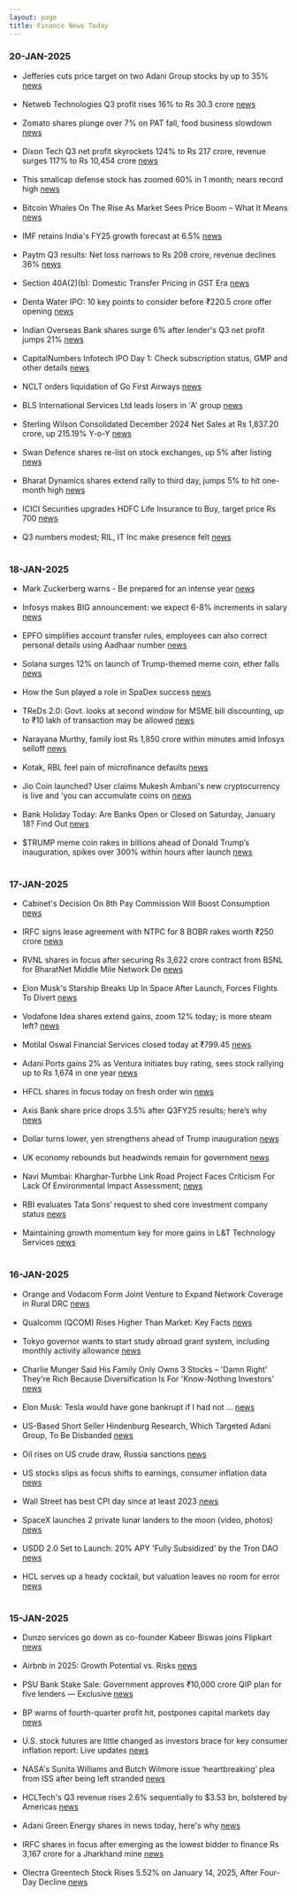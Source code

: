 ```yaml
---
layout: page
title: Finance News Today
---
```


### 20-JAN-2025

- Jefferies cuts price target on two Adani Group stocks by up to 35% [news](https://www.cnbctv18.com/market/adani-group-stocks-green-energy-ports-enterprises-share-price-target-cut-by-jefferies-estimates-19542878.htm) <br/><br/> 	
- Netweb Technologies Q3 profit rises 16% to Rs 30.3 crore [news](https://www.moneycontrol.com/news/business/earnings/netweb-technologies-q3-profit-rises-16-to-rs-30-3-crore-12913842.html) <br/><br/> 	
- Zomato shares plunge over 7% on PAT fall, food business slowdown [news](https://m.economictimes.com/markets/stocks/news/zomato-shares-plunge-over-7-on-pat-fall-food-business-slowdown/articleshow/117396919.cms) <br/><br/> 	
- Dixon Tech Q3 net profit skyrockets 124% to Rs 217 crore, revenue surges 117% to Rs 10,454 crore [news](https://www.moneycontrol.com/news/business/earnings/dixon-technologies-q3-net-profit-skyrockets-123-to-rs-216-crore-revenue-surges-117-to-rs-10-454-crore-12914929.html) <br/><br/> 	
- This smallcap defense stock has zoomed 60% in 1 month; nears record high [news](https://www.business-standard.com/markets/news/this-smallcap-defense-stock-has-zoomed-60-in-1-month-nears-record-high-125012000434_1.html) <br/><br/> 	
- Bitcoin Whales On The Rise As Market Sees Price Boom – What It Means [news](https://www.tradingview.com/news/newsbtc:98246a8e6094b:0-bitcoin-whales-on-the-rise-as-market-sees-price-boom-what-it-means/) <br/><br/> 	
- IMF retains India's FY25 growth forecast at 6.5% [news](https://timesofindia.indiatimes.com/business/international-business/imf-retains-indias-fy25-growth-forecast-at-6-5/articleshow/117344447.cms) <br/><br/> 	
- Paytm Q3 results: Net loss narrows to Rs 208 crore, revenue declines 36% [news](https://www.moneycontrol.com/news/business/earnings/paytm-q3-results-net-loss-narrows-to-rs-208-crore-12914485.html) <br/><br/> 	
- Section 40A(2)(b): Domestic Transfer Pricing in GST Era [news](https://www.caclubindia.com/articles/section-40a-2b-domestic-transfer-pricing-in-gst-era-52980.asp) <br/><br/> 	
- Denta Water IPO: 10 key points to consider before ₹220.5 crore offer opening [news](https://upstox.com/news/market-news/ipo/denta-water-ipo-10-key-points-to-consider-before-220-5-crore-offer-opening/article-141252/) <br/><br/> 	
- Indian Overseas Bank shares surge 6% after lender's Q3 net profit jumps 21% [news](https://www.moneycontrol.com/news/business/earnings/indian-overseas-bank-shares-surge-6-after-lender-s-q3-net-profit-jumps-21-12914619.html) <br/><br/> 	
- CapitalNumbers Infotech IPO Day 1: Check subscription status, GMP and other details [news](https://www.livemint.com/market/ipo/capitalnumbers-infotech-ipo-day-1-check-subscription-status-gmp-and-other-details-11737359429192.html) <br/><br/> 	
- NCLT orders liquidation of Go First Airways [news](https://m.economictimes.com/industry/transportation/airlines-/-aviation/nclt-orders-liquidation-of-go-first-airways/articleshow/117387536.cms) <br/><br/> 	
- BLS International Services Ltd leads losers in 'A' group [news](https://www.business-standard.com/markets/capital-market-news/bls-international-services-ltd-leads-losers-in-a-group-125012000774_1.html) <br/><br/> 	
- Sterling Wilson Consolidated December 2024 Net Sales at Rs 1,837.20 crore, up 215.19% Y-o-Y [news](https://www.moneycontrol.com/news/business/earnings/sterling-wilson-consolidated-december-2024-net-sales-at-rs-1-837-20-crore-up-215-19-y-o-y-12913054.html) <br/><br/> 	
- Swan Defence shares re-list on stock exchanges, up 5% after listing [news](https://m.economictimes.com/markets/stocks/news/swan-defence-shares-re-list-on-stock-exchanges-up-5-after-listing/articleshow/117388734.cms) <br/><br/> 	
- Bharat Dynamics shares extend rally to third day, jumps 5% to hit one-month high [news](https://www.moneycontrol.com/news/business/markets/bharat-dynamics-shares-extend-rally-to-third-day-jumps-5-to-hit-one-month-high-12914767.html) <br/><br/> 	
- ICICI Securities upgrades HDFC Life Insurance to Buy, target price Rs 700 [news](https://m.economictimes.com/markets/stocks/recos/icici-securities-upgraded-hdfc-life-insurance-to-buy-target-price-rs-700nbsp/articleshow/117320326.cms) <br/><br/> 	
- Q3 numbers modest; RIL, IT Inc make presence felt [news](https://m.economictimes.com/markets/stocks/earnings/q3-numbers-modest-ril-it-inc-make-presence-felt/articleshow/117382090.cms) <br/><br/> 	

### 18-JAN-2025

- Mark Zuckerberg warns - Be prepared for an intense year [news](https://m.economictimes.com/news/international/us/tumultuous-2025-for-meta-mark-zuckerberg-warns-staff-in-an-internal-memo-be-prepared-for-an-intense-year/articleshow/117336876.cms) <br/><br/> 	
- Infosys makes BIG announcement: we expect 6-8% increments in salary [news](https://www.dnaindia.com/business/report-narayana-murthy-infosys-makes-big-announcement-employees-to-receive-salary-hike-of-3127632) <br/><br/> 	
- EPFO simplifies account transfer rules, employees can also correct personal details using Aadhaar number [news](https://www.thehindu.com/news/national/epfo-simplifies-account-transfer-rules-employees-can-also-correct-personal-details-using-aadhaar-number/article69113054.ece) <br/><br/> 	
- Solana surges 12% on launch of Trump-themed meme coin, ether falls [news](https://www.cnbc.com/2025/01/18/crypto-market-today.html) <br/><br/> 	
- How the Sun played a role in SpaDex success [news](https://indianexpress.com/article/explained/explained-sci-tech/space-weather-isro-maiden-satellite-docking-9784110/) <br/><br/> 	
- TReDs 2.0: Govt. looks at second window for MSME bill discounting, up to ₹10 lakh of transaction may be allowed [news](https://www.livemint.com/news/india/treds-2-0-govt-looks-at-second-window-for-msme-bill-discounting-up-to-rs-10-lakh-worth-of-transaction-may-be-allowed-11737027331866.html) <br/><br/> 	
- Narayana Murthy, family lost Rs 1,850 crore within minutes amid Infosys selloff [news](https://www.businesstoday.in/markets/stocks/story/narayana-murthy-family-lost-rs-1850-crore-within-minutes-amid-infosys-selloff-461133-2025-01-17) <br/><br/> 	
- Kotak, RBL feel pain of microfinance defaults [news](https://timesofindia.indiatimes.com/business/india-business/kotak-rbl-feel-pain-of-microfinance-defaults/articleshow/117364810.cms) <br/><br/> 	
- Jio Coin launched? User claims Mukesh Ambani's new cryptocurrency is live and 'you can accumulate coins on [news](https://m.economictimes.com/news/new-updates/jiocoin-launched-user-claims-mukesh-ambanis-new-cryptocurrency-is-live-and-you-can-accumulate-coins-on-polygon/articleshow/117350156.cms) <br/><br/> 	
- Bank Holiday Today: Are Banks Open or Closed on Saturday, January 18? Find Out [news](https://zeenews.india.com/personal-finance/bank-holiday-today-are-banks-open-or-closed-on-saturday-january-18-find-out-2845361.html) <br/><br/> 	
- $TRUMP meme coin rakes in billions ahead of Donald Trump’s inauguration, spikes over 300% within hours after launch [news](https://www.livemint.com/market/stock-market-news/trump-meme-coin-skyrockets-300-on-debut-in-under-three-hours-ahead-of-donald-trumps-inauguration-11737213620863.html) <br/><br/> 	

### 17-JAN-2025

- Cabinet's Decision On 8th Pay Commission Will Boost Consumption [news](https://www.ndtv.com/india-news/cabinets-decision-on-8th-pay-commission-to-improve-quality-of-life-pm-modi-7489565) <br/><br/> 	
- IRFC signs lease agreement with NTPC for 8 BOBR rakes worth ₹250 crore [news](https://www.cnbctv18.com/market/stocks/irfc-share-price-signs-lease-agreement-with-ntpc-for-8-bobr-rakes-worth-rs-250-crore-19540850.htm) <br/><br/> 	
- RVNL shares in focus after securing Rs 3,622 crore contract from BSNL for BharatNet Middle Mile Network De [news](https://m.economictimes.com/markets/stocks/news/rvnl-shares-in-focus-after-securing-rs-3622-crore-contract-from-bsnl-for-bharatnet-middle-mile-network-development/articleshow/117282623.cms) <br/><br/> 	
- Elon Musk's Starship Breaks Up In Space After Launch, Forces Flights To Divert [news](https://www.ndtv.com/world-news/spacexs-starship-breaks-up-in-space-after-launch-forces-flights-to-divert-7492051) <br/><br/> 	
- Vodafone Idea shares extend gains, zoom 12% today; is more steam left? [news](https://www.businesstoday.in/markets/stocks/story/vodafone-idea-shares-extend-gains-zoom-12-today-is-more-steam-left-460865-2025-01-15) <br/><br/> 	
- Motilal Oswal Financial Services closed today at ₹799.45 [news](https://www.livemint.com/market/live-blog/motilal-oswal-financial-services-share-price-today-latest-live-updates-on-16-jan-2025-11736994832489.html) <br/><br/> 	
- Adani Ports gains 2% as Ventura initiates buy rating, sees stock rallying up to Rs 1,674 in one year [news](https://m.economictimes.com/markets/stocks/news/adani-ports-gains-2-as-ventura-initiates-buy-rating-sees-stock-rallying-up-to-rs-1674-in-one-year/articleshow/117257982.cms) <br/><br/> 	
- HFCL shares in focus today on fresh order win [news](https://www.businesstoday.in/markets/company-stock/story/hfcl-shares-in-focus-today-on-fresh-order-win-461113-2025-01-17) <br/><br/> 	
- Axis Bank share price drops 3.5% after Q3FY25 results; here’s why [news](https://upstox.com/news/market-news/stocks/axis-bank-share-price-drops-3-5-after-q3-fy-25-results-here-s-why/article-140864/) <br/><br/> 	
- Dollar turns lower, yen strengthens ahead of Trump inauguration [news](https://www.reuters.com/markets/currencies/us-inflation-relief-dents-dollar-yen-gains-ahead-boj-2025-01-16/) <br/><br/> 	
- UK economy rebounds but headwinds remain for government [news](https://timesofindia.indiatimes.com/world/uk/uk-economy-rebounds-but-headwinds-remain-for-government/articleshow/117294900.cms) <br/><br/> 	
- Navi Mumbai: Kharghar-Turbhe Link Road Project Faces Criticism For Lack Of Environmental Impact Assessment; [news](https://www.freepressjournal.in/mumbai/navi-mumbai-kharghar-turbhe-link-road-project-faces-criticism-for-lack-of-environmental-impact-assessment-reveals-rti) <br/><br/> 	
- RBI evaluates Tata Sons’ request to shed core investment company status [news](https://m.economictimes.com/industry/banking/finance/rbi-evaluates-tata-sons-request-to-shed-core-investment-company-status/articleshow/117309579.cms) <br/><br/> 	
- Maintaining growth momentum key for more gains in L&T Technology Services [news](https://www.business-standard.com/companies/news/maintaining-growth-momentum-key-for-more-gains-in-l-t-technology-services-125011601400_1.html) <br/><br/> 	

### 16-JAN-2025

- Orange and Vodacom Form Joint Venture to Expand Network Coverage in Rural DRC [news](https://telecomtalk.info/orange-vodacom-form-joint-venture-network-drc/987949/) <br/><br/> 	
- Qualcomm (QCOM) Rises Higher Than Market: Key Facts [news](https://finance.yahoo.com/news/qualcomm-qcom-rises-higher-market-224520002.html) <br/><br/> 	
- Tokyo governor wants to start study abroad grant system, including monthly activity allowance [news](https://japantoday.com/category/national/tokyo-governor-wants-to-start-study-abroad-grant-system-includes-monthly-activity-allowance) <br/><br/> 	
- Charlie Munger Said His Family Only Owns 3 Stocks – 'Damn Right' They're Rich Because Diversification Is For 'Know-Nothing Investors' [news](https://www.benzinga.com/news/25/01/42976301/charlie-munger-said-his-family-only-owns-3-stocks-damn-right-theyre-rich-because-diversification-is-for-know-nothing-investors) <br/><br/> 	
- Elon Musk: Tesla would have gone bankrupt if I had not ... [news](https://timesofindia.indiatimes.com/technology/tech-news/elon-musk-tesla-would-have-gone-bankrupt-if-i-had-not-/articleshow/117267690.cms) <br/><br/> 	
- US-Based Short Seller Hindenburg Research, Which Targeted Adani Group, To Be Disbanded [news](https://www.ndtv.com/world-news/us-based-short-seller-hindenburg-research-which-targeted-adani-group-to-be-disbanded-7484076) <br/><br/> 	
- Oil rises on US crude draw, Russia sanctions [news](https://www.cnbc.com/2025/01/15/oil-little-changed-as-falling-us-stockpiles-outweigh-soft-demand-outlook.html) <br/><br/> 	
- US stocks slips as focus shifts to earnings, consumer inflation data [news](https://m.economictimes.com/markets/stocks/news/us-stocks-open-higher-after-softer-than-expected-producer-price-data/articleshow/117241303.cms) <br/><br/> 	
- Wall Street has best CPI day since at least 2023 [news](https://www.moneycontrol.com/news/world/wall-street-has-best-cpi-day-since-at-least-2023-12911800.html) <br/><br/> 	
- SpaceX launches 2 private lunar landers to the moon (video, photos) [news](https://www.space.com/space-exploration/launches-spacecraft/spacex-launches-2-private-lunar-landers-to-the-moon-photos) <br/><br/> 	
- USDD 2.0 Set to Launch: 20% APY 'Fully Subsidized' by the Tron DAO [news](https://news.bitcoin.com/usdd-2-0-set-to-launch-20-apy-fully-subsidized-by-the-tron-dao/) <br/><br/> 	
- HCL serves up a heady cocktail, but valuation leaves no room for error [news](https://www.livemint.com/market/mark-to-market/hcltech-share-price-hcl-technologies-it-services-tcs-infosys-hcl-q3-results-total-contract-value-ebit-margin-11736841301395.html) <br/><br/> 	

### 15-JAN-2025

- Dunzo services go down as co-founder Kabeer Biswas joins Flipkart [news](https://timesofindia.indiatimes.com/technology/tech-news/dunzo-services-go-down-as-co-founder-kabeer-biswas-joins-flipkart-website-now-reads-this-error-message/articleshow/117233539.cms) <br/><br/> 	
- Airbnb in 2025: Growth Potential vs. Risks [news](https://www.fool.com/investing/2025/01/14/airbnb-in-2025-growth-potential-vs-risks/) <br/><br/> 	
- PSU Bank Stake Sale: Government approves ₹10,000 crore QIP plan for five lenders — Exclusive [news](https://www.cnbctv18.com/market/psu-bank-stake-sale-qip-ofs-10000-crore-iob-uco-punjab-sind-central-bank-bom-share-price-19539806.htm) <br/><br/> 	
- BP warns of fourth-quarter profit hit, postpones capital markets day [news](https://www.reuters.com/business/energy/bp-says-drop-refining-margins-dent-q4-profit-2025-01-14/) <br/><br/> 	
- U.S. stock futures are little changed as investors brace for key consumer inflation report: Live updates [news](https://www.cnbc.com/2025/01/14/stock-market-today-live-updates.html) <br/><br/> 	
- NASA's Sunita Williams and Butch Wilmore issue ‘heartbreaking’ plea from ISS after being left stranded [news](https://www.hindustantimes.com/world-news/us-news/nasas-sunita-williams-and-butch-wilmore-issue-heartbreaking-plea-from-iss-after-being-left-stranded-101736514982532.html) <br/><br/> 	
- HCLTech's Q3 revenue rises 2.6% sequentially to $3.53 bn, bolstered by Americas [news](https://www.livemint.com/companies/news/hcltech-beats-tcs-with-stronger-growth-from-the-americas-11736778686498.html) <br/><br/> 	
- Adani Green Energy shares in news today, here's why [news](https://www.businesstoday.in/markets/company-stock/story/adani-green-energy-shares-in-news-today-heres-why-460761-2025-01-15) <br/><br/> 	
- IRFC shares in focus after emerging as the lowest bidder to finance Rs 3,167 crore for a Jharkhand mine [news](https://m.economictimes.com/markets/stocks/news/irfc-shares-in-focus-after-emerging-as-the-lowest-bidder-to-finance-rs-3167-crore-for-a-jharkhand-mine/articleshow/117251925.cms) <br/><br/> 	
- Olectra Greentech Stock Rises 5.52% on January 14, 2025, After Four-Day Decline [news](https://www.marketsmojo.com/news/stocks-in-action/olectra-greentech-stock-rises-5-52-on-january-14-2025-after-four-day-decline-328746) <br/><br/> 	